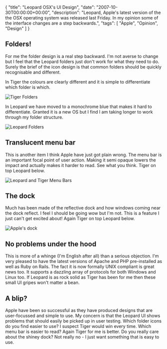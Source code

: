 {
  "title": "Leopard OSX's UI Design",
  "date": "2007-10-30T00:00:00+00:00",
  "description": "Leopard, Apple's latest version of the the OSX operating system was released last Friday. In my opinion some of the interface changes are a step backwards.",
  "tags": [
    "Apple",
    "Opinion",
    "Design"
  ]
}

## Folders!

For me the folder design is a real step backward. I'm not averse to change but I feel that the Leopard folders just don't work for what they need to do. Surely the brief of the icon design is that common folders should be quickly recognisable and different.

In Tiger the colours are clearly different and it is simple to differentiate which folder is which. 

![Tiger Folders][1] 

In Leopard we have moved to a monochrome blue that makes it hard to differentiate. Granted it is a new OS but I find I am taking longer to work through my folder structure. 

![Leopard Folders][2] 

## Translucent menu bar

This is another item I think Apple have just got plain wrong. The menu bar is an important focal point of user action. Making it semi opaque lowers the impact and actually makes it harder to read. See what you think. Tiger on top Leopard below.

![Leopard and Tiger Menu Bars][3] 

## The dock

Much has been made of the reflective dock and how windows coming near the dock reflect. I feel I should be going wow but I'm not. This is a feature I just can't get excited about! Again Tiger on top Leopard below.

![Apple's dock][4] 

## No problems under the hood

This is more of a whinge (I'm English after all) than a serious objection. I'm very pleased to have the latest versions of Apache and PHP pre-installed as well as Ruby on Rails. The fact it is now formally UNIX compliant is great news too. It supports a dazzling array of protocols for both Windows and Linux too. If Leopard is as rock solid as Tiger has been for me then these small UI gripes won't matter a bean.

## A blip?

Apple have been so successful as they have produced designs that are user-focussed and simple to use. My concern is that the Leopard UI shows problems that should easily be picked up in user testing. Which folder icons do you find easier to use? I suspect Tiger would win every time. Which menu bar is easier to read? Again Tiger for me is better. Do you really care about the shiney dock? Not really no - I just want something that is easy to use.

 [1]: /images/articles/leopard_folders.png 
 [2]: /images/articles/folders.png 
 [3]: /images/articles/menu_bar.jpg 
 [4]: /images/articles/dock.jpg

